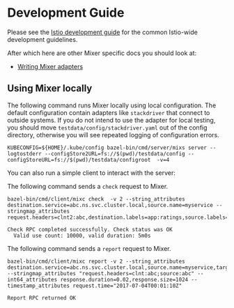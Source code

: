 # Development Guide

Please see the [Istio development guide](https://github.com/istio/istio/blob/master/devel/README.md) 
for the common Istio-wide development guidelines.

After which here are other Mixer specific docs you should look at:

- [Writing Mixer adapters](./adapters.md)

## Using Mixer locally
The following command runs Mixer locally using local configuration.
The default configuration contain adapters like `stackdriver` that connect to outside systems. If you do not intend to use the  adapter for local testing, you should move `testdata/config/stackdriver.yaml` out of the config directory, otherwise you will see repeated logging of configuration errors.

```shell
KUBECONFIG=${HOME}/.kube/config bazel-bin/cmd/server/mixs server --logtostderr --configStore2URL=fs://$(pwd)/testdata/config --configStoreURL=fs://$(pwd)/testdata/configroot  -v=4
```

You can also run a simple client to interact with the server:

The following command sends a `check` request to Mixer.
```shell
bazel-bin/cmd/client/mixc check  -v 2 --string_attributes destination.service=abc.ns.svc.cluster.local,source.name=myservice --stringmap_attributes request.headers=clnt2:abc,destination.labels=app:ratings,source.labels=version:v2

Check RPC completed successfully. Check status was OK
  Valid use count: 10000, valid duration: 5m0s
```

The following command sends a `report` request to Mixer.
```shell
bazel-bin/cmd/client/mixc report -v 2 --string_attributes destination.service=abc.ns.svc.cluster.local,source.name=myservice,target.port=8080 --stringmap_attributes "request.headers=clnt:abc;source:abc" --int64_attributes response.duration=0.02,response.size=1024 --timestamp_attributes request.time="2017-07-04T00:01:10Z"

Report RPC returned OK
```
